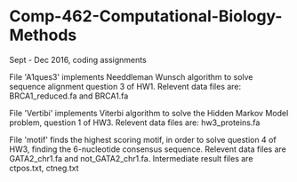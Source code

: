 # Comp-462-Computational-Biology-Methods
Sept - Dec 2016, coding assignments


File 'A1ques3' implements Needdleman Wunsch algorithm to solve sequence alignment question 3 of HW1. Relevent data files are: BRCA1_reduced.fa and BRCA1.fa

File 'Vertibi' implements Viterbi algorithm to solve the Hidden Markov Model problem, question 1 of HW3. Relevent data files are: hw3_proteins.fa

File 'motif' finds the highest scoring motif, in order to solve question 4 of HW3, finding the 6-nucleotide consensus sequence. Relevent data files are GATA2_chr1.fa and not_GATA2_chr1.fa. Intermediate result files are ctpos.txt, ctneg.txt
